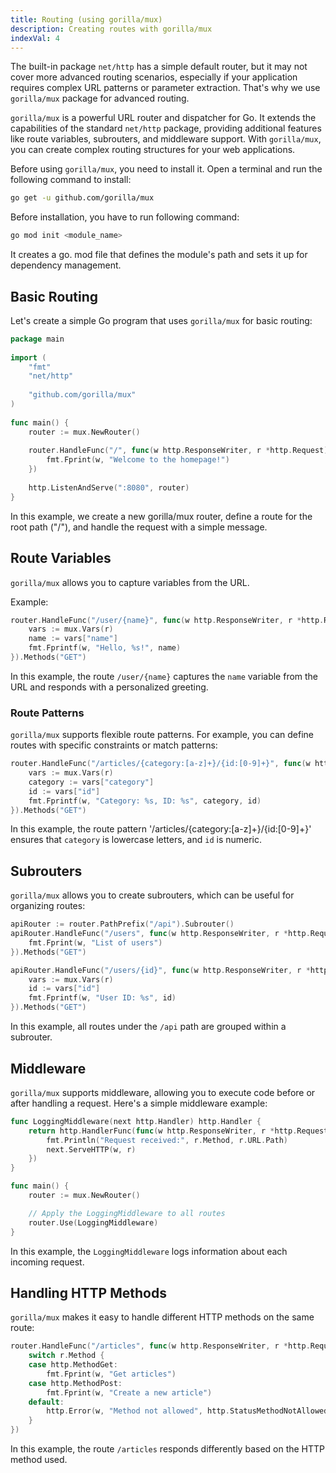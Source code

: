 ```yaml
---
title: Routing (using gorilla/mux)
description: Creating routes with gorilla/mux
indexVal: 4
---
```


The built-in package `net/http` has a simple default router, but it may not cover more advanced routing scenarios, especially if your application requires complex URL patterns or parameter extraction. That's why we use `gorilla/mux` package for advanced routing.

`gorilla/mux` is a powerful URL router and dispatcher for Go. It extends the capabilities of the standard `net/http` package, providing additional features like route variables, subrouters, and middleware support. With `gorilla/mux`, you can create complex routing structures for your web applications.

Before using `gorilla/mux`, you need to install it. Open a terminal and run the following command to install:

```bash
go get -u github.com/gorilla/mux
```

Before installation, you have to run following command:

```bash
go mod init <module_name>
```

It creates a go. mod file that defines the module's path and sets it up for dependency management.

## Basic Routing

Let's create a simple Go program that uses `gorilla/mux` for basic routing:

```go
package main
    
import (
	"fmt"
    "net/http"
    
    "github.com/gorilla/mux"
)
    
func main() {
    router := mux.NewRouter()
    
    router.HandleFunc("/", func(w http.ResponseWriter, r *http.Request) {
    	fmt.Fprint(w, "Welcome to the homepage!")
    })
    
    http.ListenAndServe(":8080", router)
}
```

In this example, we create a new gorilla/mux router, define a route for the root path ("/"), and handle the request with a simple message.

## Route Variables

`gorilla/mux` allows you to capture variables from the URL.

Example:
```go
router.HandleFunc("/user/{name}", func(w http.ResponseWriter, r *http.Request) {
	vars := mux.Vars(r)
	name := vars["name"]
	fmt.Fprintf(w, "Hello, %s!", name)
}).Methods("GET")
```
In this example, the route `/user/{name}` captures the `name` variable from the URL and responds with a personalized greeting.

### Route Patterns
`gorilla/mux` supports flexible route patterns. For example, you can define routes with specific constraints or match patterns:

```go
router.HandleFunc("/articles/{category:[a-z]+}/{id:[0-9]+}", func(w http.ResponseWriter, r *http.Request) {
	vars := mux.Vars(r)
	category := vars["category"]
	id := vars["id"]
	fmt.Fprintf(w, "Category: %s, ID: %s", category, id)
}).Methods("GET")
```

In this example, the route pattern '/articles/{category:[a-z]+}/{id:[0-9]+}' ensures that `category` is lowercase letters, and `id` is numeric.
    
## Subrouters
`gorilla/mux` allows you to create subrouters, which can be useful for organizing routes:
    
```go
apiRouter := router.PathPrefix("/api").Subrouter()
apiRouter.HandleFunc("/users", func(w http.ResponseWriter, r *http.Request) {
	fmt.Fprint(w, "List of users")
}).Methods("GET")

apiRouter.HandleFunc("/users/{id}", func(w http.ResponseWriter, r *http.Request) {
	vars := mux.Vars(r)
	id := vars["id"]
	fmt.Fprintf(w, "User ID: %s", id)
}).Methods("GET")
```

In this example, all routes under the `/api` path are grouped within a subrouter.

## Middleware

`gorilla/mux` supports middleware, allowing you to execute code before or after handling a request. Here's a simple middleware example:
```go
func LoggingMiddleware(next http.Handler) http.Handler {
	return http.HandlerFunc(func(w http.ResponseWriter, r *http.Request) {
		fmt.Println("Request received:", r.Method, r.URL.Path)
		next.ServeHTTP(w, r)
	})
}

func main() {
	router := mux.NewRouter()

	// Apply the LoggingMiddleware to all routes
	router.Use(LoggingMiddleware)
} 
```
In this example, the `LoggingMiddleware` logs information about each incoming request.

## Handling HTTP Methods

`gorilla/mux` makes it easy to handle different HTTP methods on the same route:
    
```go
router.HandleFunc("/articles", func(w http.ResponseWriter, r *http.Request) {
	switch r.Method {
	case http.MethodGet:
		fmt.Fprint(w, "Get articles")
	case http.MethodPost:
		fmt.Fprint(w, "Create a new article")
	default:
		http.Error(w, "Method not allowed", http.StatusMethodNotAllowed)
	}
})
```

In this example, the route `/articles` responds differently based on the HTTP method used.
